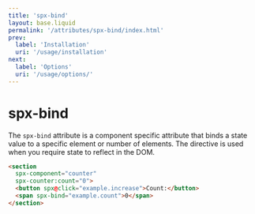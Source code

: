 ```yaml
---
title: 'spx-bind'
layout: base.liquid
permalink: '/attributes/spx-bind/index.html'
prev:
  label: 'Installation'
  uri: '/usage/installation'
next:
  label: 'Options'
  uri: '/usage/options/'
---
```


# spx-bind

The `spx-bind` attribute is a component specific attribute that binds a state value to a specific element or number of elements. The directive is used when you require state to reflect in the DOM.

<!--prettier-ignore-->
```html
<section
  spx-component="counter"
  spx-counter:count="0">
  <button spx@click="example.increase">Count:</button>
  <span spx-bind="example.count">0</span>
</section>
```
